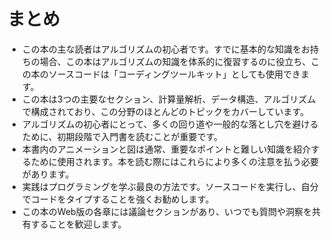 # まとめ

- この本の主な読者はアルゴリズムの初心者です。すでに基本的な知識をお持ちの場合、この本はアルゴリズムの知識を体系的に復習するのに役立ち、この本のソースコードは「コーディングツールキット」としても使用できます。
- この本は3つの主要なセクション、計算量解析、データ構造、アルゴリズムで構成されており、この分野のほとんどのトピックをカバーしています。
- アルゴリズムの初心者にとって、多くの回り道や一般的な落とし穴を避けるために、初期段階で入門書を読むことが重要です。
- 本書内のアニメーションと図は通常、重要なポイントと難しい知識を紹介するために使用されます。本を読む際にはこれらにより多くの注意を払う必要があります。
- 実践はプログラミングを学ぶ最良の方法です。ソースコードを実行し、自分でコードをタイプすることを強くお勧めします。
- この本のWeb版の各章には議論セクションがあり、いつでも質問や洞察を共有することを歓迎します。